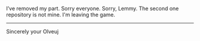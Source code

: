 I’ve removed my part. Sorry everyone. Sorry, Lemmy. The second one repository is not mine. I'm leaving the game.

- - -

Sincerely your Olveuj
